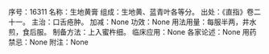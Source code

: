 序号：16311
名称：生地黄膏
组成：生地黄、蓝青叶各等分。
出处：《直指》卷二十一。
主治：口舌疮肿。
加减：None
功效：None
用法用量：每服半两，井水煎，食后服。
制备方法：上入蜜杵细。
临床应用：None
各家论述：None
用药禁忌：None
附注：None
